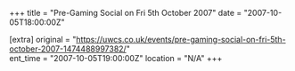 +++
title = "Pre-Gaming Social on Fri 5th October 2007"
date = "2007-10-05T18:00:00Z"

[extra]
original = "https://uwcs.co.uk/events/pre-gaming-social-on-fri-5th-october-2007-1474488997382/"    
ent_time = "2007-10-05T19:00:00Z"
location = "N/A"
+++



